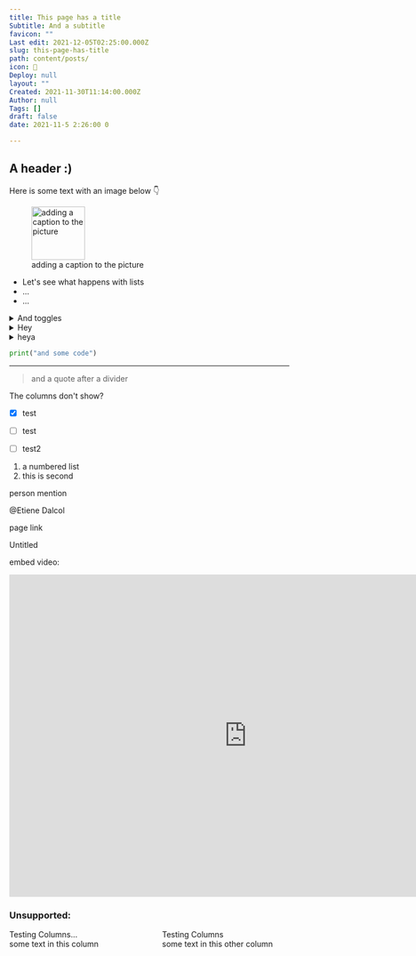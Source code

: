 ```yaml
---
title: This page has a title
Subtitle: And a subtitle
favicon: ""
Last edit: 2021-12-05T02:25:00.000Z
slug: this-page-has-title
path: content/posts/
icon: 🥰
Deploy: null
layout: ""
Created: 2021-11-30T11:14:00.000Z
Author: null
Tags: []
draft: false
date: 2021-11-5 2:26:00 0

---
```



## A header :) 
Here is some text with an image below 👇



<figure class="image">
<img src="https://s3.us-west-2.amazonaws.com/secure.notion-static.com/dfaf50d5-439f-4e58-933f-0d8982555f6d/21.png?X-Amz-Algorithm=AWS4-HMAC-SHA256&X-Amz-Content-Sha256=UNSIGNED-PAYLOAD&X-Amz-Credential=AKIAT73L2G45EIPT3X45%2F20211205%2Fus-west-2%2Fs3%2Faws4_request&X-Amz-Date=20211205T022607Z&X-Amz-Expires=3600&X-Amz-Signature=1f67a957f429bdae0d8af4c81bd1c4930041dcbca95a2e9dd0e2a572fac22566&X-Amz-SignedHeaders=host&x-id=GetObject" alt="adding a caption to the picture" width="96px">
<figcaption><span style="white-space: pre-wrap;">adding a caption to the picture</span></figcaption>
</figure>

* Let's see what happens with lists
* ...
* ...




<details><summary>And toggles</summary>hey


</details><details><summary>Hey</summary></details><details><summary>heya</summary></details>


```python
print("and some code")
```


---


> and a quote after a divider






The columns don't show?





- [x] test
- [ ] test
- [ ] test2


1. a numbered list
1. this is second


person mention

@Etiene Dalcol 

page link

Untitled 





embed video:

<div id="b57737dc-0ccc-46dc-909e-49fd9acdf428">
  <div class="block block--embed ">
  <div style="width: 854px;">
  <div style="position: relative; min-height: 100px; height: 0; padding-bottom: 56.20608899297424%;">
    <iframe src="https://www.youtube.com/embed/PH2tPfJ9ggI?feature=oembed" sandbox="allow-scripts allow-popups allow-forms allow-same-origin" allowfullscreen style="position: absolute; left: 0px; top: 0px; width: 100%; height: 100%; border: none; border-radius: 1px; pointer-events: auto; background-color: rgb(247, 246, 245);"></iframe>
  </div>
</div>
</div>
</div>





### Unsupported:
<!-- This block is not supported by Notion API yet. -->
<!-- This block is not supported by Notion API yet. -->
<!-- This block is not supported by Notion API yet. -->
<!-- This block is not supported by Notion API yet. -->



<div id="af627159-ed19-4325-bcba-a819d2d91575">
  <div class="column_list" style="display: flex; flex-wrap: wrap;">
  <div class="column" style=" width: calc((100% - 46px) * 0.5); word-break: break-word;">
  <div id="96be28f4-3245-4caf-ab90-9f2ab3004eb6">
  <div class="block block--text ">
  <span style="white-space: pre-wrap;">Testing Columns...</span>
</div>
</div><div id="9aa21bf1-60f4-45e6-b583-311eed9abf67">
  <div class="block block--text ">
  <span style="white-space: pre-wrap;">some text in this column</span>
</div>
</div>
</div><div class="column" style="margin-left: 46px; width: calc((100% - 46px) * 0.5); word-break: break-word;">
  <div id="84560d64-7718-40f8-a318-c9cfacb69949">
  <div class="block block--text ">
  <span style="white-space: pre-wrap;">Testing Columns</span>
</div>
</div><div id="b0dd12a4-8237-45b2-8b40-4a3e1bff0187">
  <div class="block block--text ">
  <span style="white-space: pre-wrap;">some text in this other column</span>
</div>
</div><div id="c29c896f-98cf-45b4-9bcf-caf54d973021">
  <div class="block block--text ">
  <span style="white-space: pre-wrap;"></span>
</div>
</div>
</div>
</div>
</div>
